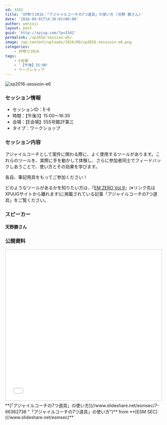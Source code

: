 ```yaml
---
id: 3342
title: 'XP祭り2016：「アジャイルコーチの7つ道具」の使い方 (天野 勝さん)'
date: '2016-09-01T14:36:01+00:00'
author: yenjoji
layout: post
guid: 'http://xpjug.com/?p=3342'
permalink: /xp2016-session-e6/
image: /wp-content/uploads/2016/09/xp2016-sessioin-e6.png
categories:
    - XP祭り2016
tags:
    - E会場
    - '【午後】15:00'
    - ワークショップ
---
```


![xp2016-sessioin-e6](http://xpjug.com/wp-content/uploads/2016/09/xp2016-sessioin-e6.png)

### セッション情報

- セッションID：E-6
- 時間：【午後3】15:00～16:30
- 会場：【E会場】55S号館2F第三
- タイプ：ワークショップ

### セッション内容

アジャイルコーチとして案件に関わる際に、よく使用するツールがあります。これらのツールを、実際に手を動かして体験し、さらに参加者同士でフィードバックしあうことで、使い方とその効果を学びます。

各自、<spam class="bold">筆記用具</spam>をもってご参加ください！

どのようなツールがあるかを知りたい方は、「[EM ZERO Vol.9](https://ja.scribd.com/doc/315375756/EM-ZERO-Vol-9)」(※リンク先はXPJUGサイトから離れます)に掲載されている記事「<spam class="bold-color">アジャイルコーチの7つ道具</spam>」をご覧ください。

### スピーカー

#### 天野勝さん

### 公開資料

<iframe allowfullscreen="" frameborder="0" height="485" marginheight="0" marginwidth="0" scrolling="no" src="//www.slideshare.net/slideshow/embed_code/key/KnbO3huQWv2WiL" style="border:1px solid #CCC; border-width:1px; margin-bottom:5px; max-width: 100%;" width="595"> </iframe>

<div style="margin-bottom:5px">  **[「アジャイルコーチの7つ道具」の使い方](//www.slideshare.net/esmsec/7-66362738 "「アジャイルコーチの7つ道具」の使い方")**  from **[ESM SEC](//www.slideshare.net/esmsec)** </div>
